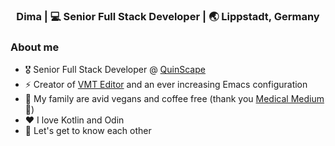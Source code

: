 <div align="center">
<h3> Dima | 💻 Senior Full Stack Developer | 🌏 Lippstadt, Germany </h3> 
</div>

### About me 

- 🎖  Senior Full Stack Developer @ [QuinScape](https://www.quinscape.de/)
- ⚡  Creator of [VMT Editor](https://github.com/Dima-369/VMT-Editor) and an ever increasing Emacs configuration
- 🌿  My family are avid vegans and coffee free (thank you [Medical Medium](https://www.medicalmedium.com/) 🙏)
- ❤ I love Kotlin and Odin
- 💭  Let's get to know each other

<!-- Thank you: https://github.com/bee-san 😉 -->
